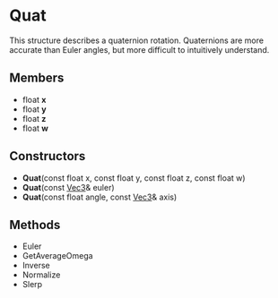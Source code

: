 # Quat #
This structure describes a quaternion rotation. Quaternions are more accurate than Euler angles, but more difficult to intuitively understand.

## Members ##
- float **x**
- float **y**
- float **z**
- float **w**

## Constructors ##
- **Quat**(const float x, const float y, const float z, const float w)
- **Quat**(const [Vec3](CPP_Vec3.md)& euler)
- **Quat**(const float angle, const [Vec3](CPP_Vec3.md)& axis)

## Methods ##
- Euler
- GetAverageOmega
- Inverse
- Normalize
- Slerp
